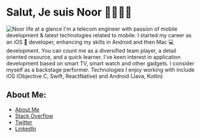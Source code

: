 # Salut, Je suis Noor 👩🏻‍💻📱

<img src="https://raw.githubusercontent.com/noorulain17/noorulain17/master/bg_noor_life.jpg" alt="Noor life at a glance">
I'm a telecom engineer with passion of mobile development & latest technologies related to mobile. I started my career as an iOS  developer, enhancing my skills in Android and then Mac 💻 development.
You can count me as a diversified team player, a detail oriented resource, and a quick learner. I've keen interest in application development based on smart TV, smart watch and other gadgets.
I consider myself as a backstage performer.
Technologies I enjoy working with include iOS (Objective C, Swift, ReactNative) and Android (Java, Kotlin)

## About Me:
- <a href="https://about.me/noorulainalisiddiqui">About Me</a>
- <a href="https://stackoverflow.com/users/4439983/noor">Stack Overflow</a> 
- <a href="https://twitter.com/noorulain_ali">Twitter</a> 
- <a href="https://www.linkedin.com/in/noorulainalisiddiqui/">LinkedIn</a> 
